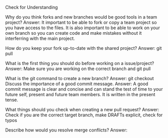 Check for Understanding

Why do you think forks and new branches would be good tools in a team project?
Answer: It important to be able to fork or copy a team project so you have access to the files. It is also important to be able to 
work on your own branch so you can create code and make mistakes without it interferring with the main project.

How do you keep your fork up-to-date with the shared project?
Answer: git pull 

What is the first thing you should do before working on a issue/project?
Answer: Make sure you are working on the correct branch and git pull 

What is the git command to create a new branch?
Answer: git checkout <name of new branch>
Discuss the importance of a good commit message.
Answer: A good commit message is clear and concise and can stand the test of time to your future self, present and future team members. It is written in the present tense. 

What things should you check when creating a new pull request?
Answer: Check if you are the correct target branch, make DRAFTs explicit, check for typos

Describe how would you resolve merge conflicts?
Answer: 